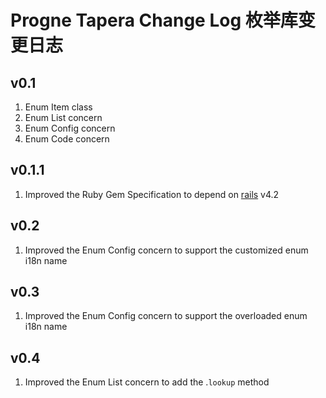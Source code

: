 # Progne Tapera Change Log 枚举库变更日志

## v0.1
1. Enum Item class
2. Enum List concern
3. Enum Config concern
4. Enum Code concern

## v0.1.1
1. Improved the Ruby Gem Specification to depend on [rails](https://github.com/rails/rails) v4.2

## v0.2
1. Improved the Enum Config concern to support the customized enum i18n name

## v0.3
1. Improved the Enum Config concern to support the overloaded enum i18n name

## v0.4
1. Improved the Enum List concern to add the .``lookup`` method
